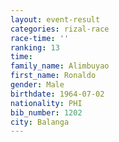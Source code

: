 ```yaml
---
layout: event-result 
categories: rizal-race 
race-time: ''
ranking: 13
time: 
family_name: Alimbuyao
first_name: Ronaldo
gender: Male
birthdate: 1964-07-02
nationality: PHI
bib_number: 1202
city: Balanga
---
```

